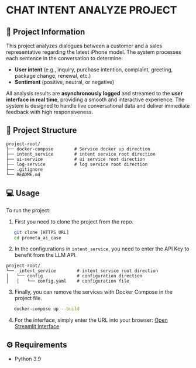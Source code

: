 # CHAT INTENT ANALYZE PROJECT

## 📌 Project Information

This project analyzes dialogues between a customer and a sales representative regarding the latest iPhone model. The system processes each sentence in the conversation to determine:

- **User intent** (e.g., inquiry, purchase intention, complaint, greeting, package change, renewal, etc.)
- **Sentiment** (positive, neutral, or negative)

All analysis results are **asynchronously logged** and streamed to the **user interface in real time**, providing a smooth and interactive experience. The system is designed to handle live conversational data and deliver immediate feedback with high responsiveness.

## 📁 Project Structure
```
project-root/
├── docker-compose        # Service docker up direction                            
├── intent_service        # intent service root direction                                              
├── ui-service            # ui service root direction
├── log-service           # log service root direction
├── .gitignore                
└── README.md                             
```

## 💻 Usage

To run the project:
1. First you need to clone the project from the repo.
```bash
   git clone [HTTPS URL]
   cd prometa_ai_case
   ```
2. In the configurations in `intent_service`, you need to enter the API Key to benefit from the LLM API.
```
project-root/                          
└──  intent_service        # intent service root direction
│   └── config             # configuration direction
│   │   └── config.yaml    # configuration file
```

3. Finally, you can remove the services with Docker Compose in the project file.
```bash
   docker-compose up --build
   ```
4. For the interface, simply enter the URL into your browser: [Open Streamlit Interface](http://localhost:8502/)


## ⚙️ Requirements

- Python 3.9
